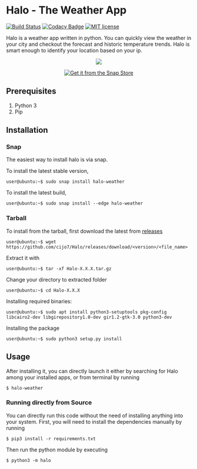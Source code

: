 # Halo - The Weather App
[![Build Status](https://travis-ci.com/cijo7/Halo.svg?branch=master)](https://travis-ci.com/cijo7/Halo)
[![Codacy Badge](https://api.codacy.com/project/badge/Grade/45bd325b322f481087bcf325ef1217ec)](https://www.codacy.com/app/cijo360/Halo)
[![MIT license](https://img.shields.io/badge/License-MIT-blue.svg)](https://lbesson.mit-license.org/)

Halo is a weather app written in python. You can quickly view the
weather in your city and checkout the forecast and historic temperature trends. 
Halo is smart enough to identify your location based on your ip.

<p align="center">
  <img  src="https://github.com/cijo7/Halo/raw/master/preview.gif">
</p>

<p align="center">
    <a href="https://snapcraft.io/halo-weather">
      <img alt="Get it from the Snap Store" src="https://snapcraft.io/static/images/badges/en/snap-store-black.svg" />
    </a>
</p>

## Prerequisites

1. Python 3
1. Pip

## Installation

### Snap

The easiest way to install halo is via snap. 


To install the latest stable version,

````console
user@ubuntu:~$ sudo snap install halo-weather
````

To install the latest build, 
````console
user@ubuntu:~$ sudo snap install --edge halo-weather
````

### Tarball
To install from the tarball, first download the latest from [releases](https://github.com/cijo7/Halo/releases)

````console
user@ubuntu:~$ wget https://github.com/cijo7/Halo/releases/download/<version>/<file_name>
````

Extract it with

````console
user@ubuntu:~$ tar -xf Halo-X.X.X.tar.gz
````

Change your directory to extracted folder

````console
user@ubuntu:~$ cd Halo-X.X.X
````

Installing required binaries:

````console
user@ubuntu:~$ sudo apt install python3-setuptools pkg-config libcairo2-dev libgirepository1.0-dev gir1.2-gtk-3.0 python3-dev
````

Installing the package

````console
user@ubuntu:~$ sudo python3 setup.py install
`````

## Usage
After installing it, you can directly launch it either by searching for Halo among your installed apps, or from terminal by running

````sh-session
$ halo-weather
````

### Running directly from Source

You can directly run this code without the need of installing anything into your system.
First, you will need to install the dependencies manually by running

````sh-session
$ pip3 install -r requirements.txt
````

Then run the python module by executing

````sh-session
$ python3 -m halo
````
